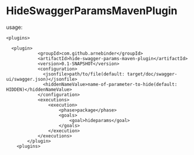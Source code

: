 # HideSwaggerParamsMavenPlugin

usage:

    <plugins>
      
      <plugin>
				<groupId>com.github.arnebinder</groupId>
				<artifactId>hide-swagger-params-maven-plugin</artifactId>
				<version>0.1-SNAPSHOT</version>
				<configuration>
				  <jsonfile>path/to/file(default: target/doc/swagger-ui/swagger.json)</jsonfile>
				  <hiddenNameValue>name-of-parameter-to-hide(default: HIDDEN)</hiddenNameValue>
				</configuration>
				<executions>
					<execution>
						<phase>package</phase>
						<goals>
							<goal>hideparams</goal>
						</goals>
					</execution>
				</executions>
			</plugin>
		<plugins>
